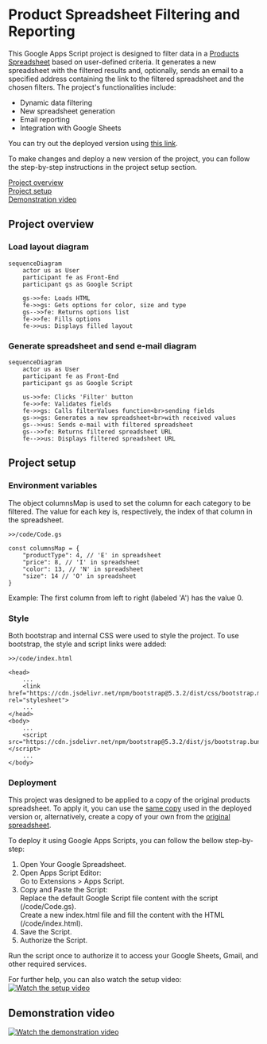 # Product Spreadsheet Filtering and Reporting

This Google Apps Script project is designed to filter data in a [Products Spreadsheet](https://docs.google.com/spreadsheets/d/1y7kVZzz3KfwrkL0M9ZfEwbH5fRKFgl5zZcphqIzsiBE/edit?usp=sharing) based on user-defined criteria. It generates a new spreadsheet with the filtered results and, optionally, sends an email to a specified address containing the link to the filtered spreadsheet and the chosen filters. The project's functionalities include:
 - Dynamic data filtering
 - New spreadsheet generation
 - Email reporting 
 - Integration with Google Sheets

You can try out the deployed version using [this link](https://script.google.com/macros/s/AKfycbz1udj5gtmMFt8ToKRgGWON5VI5sAxWnOBYdF0YkAkDzO1FGIgD77Me-cflziDB1dXiyQ/exec). 

To make changes and deploy a new version of the project, you can follow the step-by-step instructions in the project setup section. 

[Project overview](#project-overview)<br>
[Project setup](#project-setup)<br>
[Demonstration video](#demonstration-video)<br>

## Project overview

### Load layout diagram

```mermaid
sequenceDiagram
    actor us as User
    participant fe as Front-End
    participant gs as Google Script
    
    gs->>fe: Loads HTML
    fe->>gs: Gets options for color, size and type
    gs-->>fe: Returns options list 
    fe->>fe: Fills options
    fe->>us: Displays filled layout
```

### Generate spreadsheet and send e-mail diagram

```mermaid 
sequenceDiagram 
    actor us as User
    participant fe as Front-End
    participant gs as Google Script

    us->>fe: Clicks 'Filter' button
    fe->>fe: Validates fields
    fe->>gs: Calls filterValues function<br>sending fields
    gs->>gs: Generates a new spreadsheet<br>with received values
    gs-->>us: Sends e-mail with filtered spreadsheet
    gs-->>fe: Returns filtered spreadsheet URL
    fe-->>us: Displays filtered spreadsheet URL
```

## Project setup

### Environment variables
The object columnsMap is used to set the column for each category to be filtered. The value for each key is, respectively, the index of that column in the spreadsheet.

```
>>/code/Code.gs

const columnsMap = {
    "productType": 4, // 'E' in spreadsheet
    "price": 8, // 'I' in spreadsheet
    "color": 13, // 'N' in spreadsheet
    "size": 14 // 'O' in spreadsheet
}
```
Example: The first column from left to right (labeled 'A') has the value 0.

### Style

Both bootstrap and internal CSS were used to style the project. To use bootstrap, the style and script links were added:
```
>>/code/index.html

<head>
    ...
    <link href="https://cdn.jsdelivr.net/npm/bootstrap@5.3.2/dist/css/bootstrap.min.css" rel="stylesheet">
    ...
</head>
<body>
    ...
    <script src="https://cdn.jsdelivr.net/npm/bootstrap@5.3.2/dist/js/bootstrap.bundle.min.js"></script>
    ...
</body>
```

### Deployment 

This project was designed to be applied to a copy of the original products spreadsheet. To apply it, you can use the [same copy](https://docs.google.com/spreadsheets/d/1y7kVZzz3KfwrkL0M9ZfEwbH5fRKFgl5zZcphqIzsiBE/edit?usp=sharing) used in the deployed version or, alternatively, create a copy of your own from the [original spreadsheet](https://docs.google.com/spreadsheets/d/1qxylX_QdyANzRudKQsRXtD06BiLleM99PQjgYl_Vg7s/edit?usp=sharing).

To deploy it using Google Apps Scripts, you can follow the bellow step-by-step:
1. Open Your Google Spreadsheet.
2. Open Apps Script Editor:<br>
<t>Go to Extensions > Apps Script.
3. Copy and Paste the Script:<br>
<t>Replace the default Google Script file content with the script (/code/Code.gs).<br>
<t>Create a new index.html file and fill the content with the HTML (/code/index.html).
4. Save the Script.
5. Authorize the Script.

Run the script once to authorize it to access your Google Sheets, Gmail, and other required services.

For further help, you can also watch the setup video:<br>
[![Watch the setup video](thumbnail-link)](video-link)

## Demonstration video
[![Watch the demonstration video](https://i9.ytimg.com/vi/ahmQrfwAvYc/mqdefault.jpg?v=67c8ca52&sqp=COCSo74G&rs=AOn4CLAHYuNUTiWOnV8xxragDxMIm6IHmg)](https://youtu.be/ahmQrfwAvYc)
